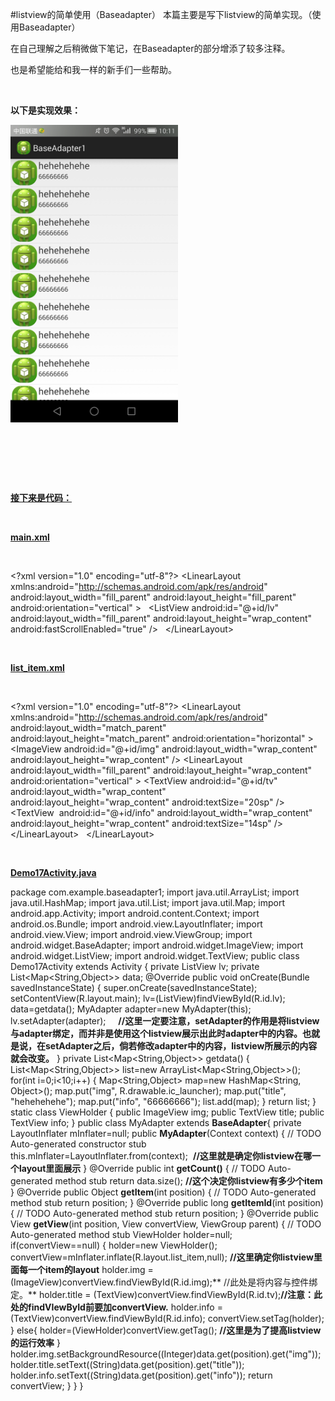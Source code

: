 #listview的简单使用（Baseadapter）
本篇主要是写下listview的简单实现。（使用Baseadapter）

在自己理解之后稍微做下笔记，在Baseadapter的部分增添了较多注释。

也是希望能给和我一样的新手们一些帮助。

 

**以下是实现效果：**

**<img alt="" class="has" height="476" src="https://raw.githubusercontent.com/Double2hao/xujiajia_blog/main/img/2980.png" width="268">**

 

 

 

**<u>接下来是代码：</u>**

 

**<u>main.xml</u>**

 

>  
 &lt;?xml version="1.0" encoding="utf-8"?&gt; &lt;LinearLayout xmlns:android="http://schemas.android.com/apk/res/android" android:layout_width="fill_parent" android:layout_height="fill_parent" android:orientation="vertical" &gt; 
   
 &lt;ListView android:id="@+id/lv" android:layout_width="fill_parent" android:layout_height="wrap_content" android:fastScrollEnabled="true" /&gt; 
   
 &lt;/LinearLayout&gt; 


 

**<u>list_item.xml</u>**

 

>  
 &lt;?xml version="1.0" encoding="utf-8"?&gt; &lt;LinearLayout xmlns:android="http://schemas.android.com/apk/res/android" android:layout_width="match_parent" android:layout_height="match_parent" android:orientation="horizontal" &gt; 
   
 &lt;ImageView android:id="@+id/img" android:layout_width="wrap_content" android:layout_height="wrap_content" /&gt; &lt;LinearLayout  android:layout_width="fill_parent" android:layout_height="wrap_content" android:orientation="vertical" &gt; &lt;TextView android:id="@+id/tv" android:layout_width="wrap_content" android:layout_height="wrap_content" android:textSize="20sp" /&gt; &lt;TextView  android:id="@+id/info" android:layout_width="wrap_content" android:layout_height="wrap_content" android:textSize="14sp" /&gt; &lt;/LinearLayout&gt; 
   
 &lt;/LinearLayout&gt; 
   


 

**<u>Demo17Activity.java</u>**

>  
 package com.example.baseadapter1; 
 import java.util.ArrayList; import java.util.HashMap; import java.util.List; import java.util.Map; 
 import android.app.Activity; import android.content.Context; import android.os.Bundle; import android.view.LayoutInflater; import android.view.View; import android.view.ViewGroup; import android.widget.BaseAdapter; import android.widget.ImageView; import android.widget.ListView; import android.widget.TextView; 
 public class Demo17Activity extends Activity {<!-- --> private ListView lv; private List&lt;Map&lt;String,Object&gt;&gt; data; @Override public void onCreate(Bundle savedInstanceState) {<!-- --> super.onCreate(savedInstanceState); setContentView(R.layout.main); lv=(ListView)findViewById(R.id.lv); data=getdata(); MyAdapter adapter=new MyAdapter(this); lv.setAdapter(adapter);     
 **//这里一定要注意，setAdapter的作用是将listview与adapter绑定，而并非是使用这个listview展示出此时adapter中的内容。也就是说，在<strong>setAdapter之后，倘若修改<strong>adapter中的内容，listview**</strong>所展示的内容就会改变。</strong> 
  } private List&lt;Map&lt;String,Object&gt;&gt; getdata() {<!-- --> List&lt;Map&lt;String,Object&gt;&gt; list=new ArrayList&lt;Map&lt;String,Object&gt;&gt;(); for(int i=0;i&lt;10;i++) {<!-- --> Map&lt;String,Object&gt; map=new HashMap&lt;String, Object&gt;(); map.put("img", R.drawable.ic_launcher); map.put("title", "hehehehehe"); map.put("info", "66666666"); list.add(map); } return list; } static class ViewHolder {<!-- --> public ImageView img; public TextView title; public TextView info; } public class MyAdapter extends **BaseAdapter**{<!-- --> private LayoutInflater mInflater=null; public **MyAdapter**(Context context) {<!-- --> // TODO Auto-generated constructor stub this.mInflater=LayoutInflater.from(context);  **//这里就是确定你listview在哪一个layout里面展示** } @Override public int **getCount()** {<!-- --> // TODO Auto-generated method stub return data.size(); **//这个决定你listview有多少个item** } @Override public Object **getItem**(int position) {<!-- --> // TODO Auto-generated method stub return position; } @Override public long **getItemId**(int position) {<!-- --> // TODO Auto-generated method stub return position; } @Override public View **getView**(int position, View convertView, ViewGroup parent) {<!-- --> // TODO Auto-generated method stub ViewHolder holder=null;  if(convertView==null) {<!-- --> holder=new ViewHolder(); convertView=mInflater.inflate(R.layout.list_item,null); **//这里确定你listview里面每一个item的layout** holder.img = (ImageView)convertView.findViewById(R.id.img);** //此处是将内容与控件绑定。** 
 holder.title = (TextView)convertView.findViewById(R.id.tv);**//注意：此处的findVIewById前要加convertView.** holder.info = (TextView)convertView.findViewById(R.id.info); convertView.setTag(holder); } else{<!-- --> holder=(ViewHolder)convertView.getTag(); **//这里是为了提高listview的运行效率** } holder.img.setBackgroundResource((Integer)data.get(position).get("img")); holder.title.setText((String)data.get(position).get("title")); holder.info.setText((String)data.get(position).get("info")); return convertView; } } } 
